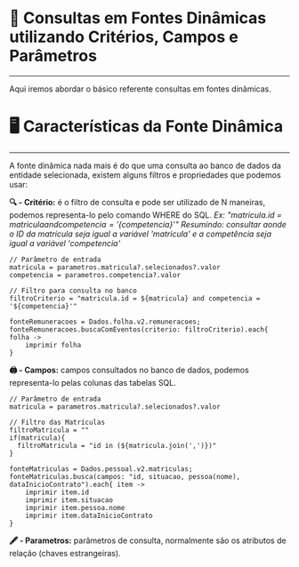 ﻿# 📌 Consultas em Fontes Dinâmicas utilizando Critérios, Campos e Parâmetros
---
Aqui iremos abordar o básico referente consultas em fontes dinâmicas.

# 🖥️ Características da Fonte Dinâmica
---
A fonte dinâmica nada mais é do que uma consulta ao banco de dados da entidade selecionada, existem alguns filtros e propriedades que podemos usar:

**🔍 - Critério:** é o filtro de consulta e pode ser utilizado de N maneiras, podemos representa-lo pelo comando WHERE do SQL.
*Ex: "matricula.id = ${matricula} and competencia = '${competencia}'"*
*Resumindo: consultar aonde o ID da matrícula seja igual a variável 'matricula' e a competência seja igual a variável 'competencia'*
```
// Parâmetro de entrada 
matricula = parametros.matricula?.selecionados?.valor
competencia = parametros.competencia?.valor

// Filtro para consulta no banco
filtroCriterio = "matricula.id = ${matricula} and competencia = '${competencia}'"

fonteRemuneracoes = Dados.folha.v2.remuneracoes;
fonteRemuneracoes.buscaComEventos(criterio: filtroCriterio).each{ folha -> 
    imprimir folha
}
```

**🖨️ - Campos:** campos consultados no banco de dados, podemos representa-lo pelas colunas das tabelas SQL.
```
// Parâmetro de entrada
matricula = parametros.matricula?.selecionados?.valor

// Filtro das Matrículas
filtroMatricula = ""
if(matricula){
  filtroMatricula = "id in (${matricula.join(',')})"
}

fonteMatriculas = Dados.pessoal.v2.matriculas;
fonteMatriculas.busca(campos: "id, situacao, pessoa(nome), dataInicioContrato").each{ item ->
    imprimir item.id
    imprimir item.situacao
    imprimir item.pessoa.nome
    imprimir item.dataInicioContrato
}
```

**🖋️ - Parametros:** parâmetros de consulta, normalmente são os atributos de relação (chaves estrangeiras).
```

```
